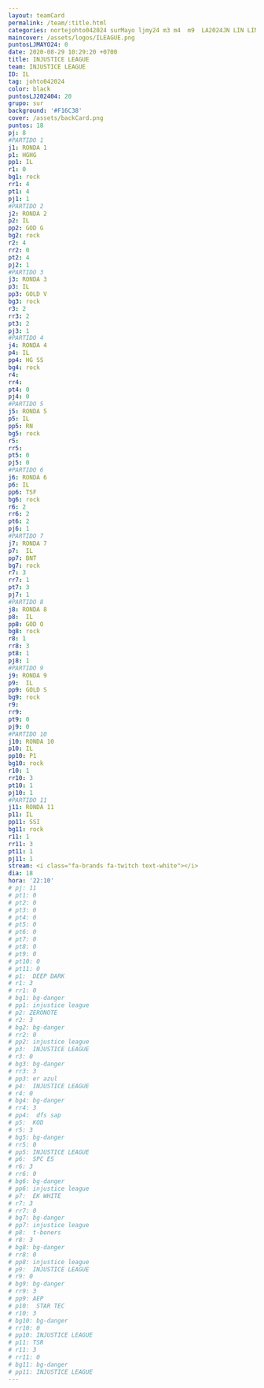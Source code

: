```yaml
---
layout: teamCard
permalink: /team/:title.html
categories: nortejohto042024 surMayo ljmy24 m3 m4  m9  LA2024JN LIN LIN2 LIN3 LIN4 LIN5 LIN6 LIN8 LIN9 LIN10 LIN11
maincover: /assets/logos/ILEAGUE.png
puntosLJMAYO24: 0
date: 2020-08-29 10:29:20 +0700
title: INJUSTICE LEAGUE
team: INJUSTICE LEAGUE
ID: IL
tag: johto042024
color: black
puntosLJ202404: 20
grupo: sur
background: '#F16C38'
cover: /assets/backCard.png
puntos: 18
pj: 8
#PARTIDO 1
j1: RONDA 1
p1: HGHG
pp1: IL
r1: 0
bg1: rock
rr1: 4
pt1: 4
pj1: 1
#PARTIDO 2
j2: RONDA 2
p2: IL
pp2: GOD G
bg2: rock
r2: 4
rr2: 0
pt2: 4
pj2: 1
#PARTIDO 3
j3: RONDA 3
p3: IL
pp3: GOLD V
bg3: rock
r3: 2
rr3: 2
pt3: 2
pj3: 1
#PARTIDO 4
j4: RONDA 4
p4: IL
pp4: HG SS
bg4: rock
r4: 
rr4:
pt4: 0
pj4: 0
#PARTIDO 5
j5: RONDA 5
p5: IL
pp5: RN
bg5: rock
r5: 
rr5:
pt5: 0
pj5: 0
#PARTIDO 6
j6: RONDA 6
p6: IL
pp6: TSF
bg6: rock
r6: 2
rr6: 2
pt6: 2
pj6: 1
#PARTIDO 7
j7: RONDA 7
p7:  IL
pp7: BNT
bg7: rock
r7: 3
rr7: 1
pt7: 3
pj7: 1
#PARTIDO 8
j8: RONDA 8
p8:  IL
pp8: GOD O
bg8: rock
r8: 1
rr8: 3
pt8: 1
pj8: 1
#PARTIDO 9
j9: RONDA 9
p9:  IL
pp9: GOLD S
bg9: rock
r9: 
rr9: 
pt9: 0
pj9: 0
#PARTIDO 10
j10: RONDA 10
p10: IL
pp10: P1
bg10: rock
r10: 1
rr10: 3
pt10: 1
pj10: 1
#PARTIDO 11
j11: RONDA 11
p11: IL
pp11: SSI
bg11: rock
r11: 1
rr11: 3
pt11: 1
pj11: 1
stream: <i class="fa-brands fa-twitch text-white"></i>
dia: 18
hora: '22:10'
# pj: 11
# pt1: 0
# pt2: 0
# pt3: 0
# pt4: 0
# pt5: 0
# pt6: 0
# pt7: 0
# pt8: 0
# pt9: 0
# pt10: 0
# pt11: 0
# p1:  DEEP DARK
# r1: 3
# rr1: 0
# bg1: bg-danger
# pp1: injustice league
# p2: ZERONOTE
# r2: 3
# bg2: bg-danger
# rr2: 0
# pp2: injustice league
# p3:  INJUSTICE LEAGUE
# r3: 0
# bg3: bg-danger
# rr3: 3
# pp3: er azul
# p4:  INJUSTICE LEAGUE
# r4: 0
# bg4: bg-danger
# rr4: 3
# pp4:  dfs sap
# p5:  KOD
# r5: 3
# bg5: bg-danger
# rr5: 0
# pp5: INJUSTICE LEAGUE
# p6:  SPC ES
# r6: 3
# rr6: 0
# bg6: bg-danger
# pp6: injustice league
# p7:  EK WHITE
# r7: 3
# rr7: 0
# bg7: bg-danger
# pp7: injustice league
# p8:  t-boners
# r8: 3
# bg8: bg-danger
# rr8: 0
# pp8: injustice league
# p9:  INJUSTICE LEAGUE
# r9: 0
# bg9: bg-danger
# rr9: 3
# pp9: AEP
# p10:  STAR TEC
# r10: 3
# bg10: bg-danger
# rr10: 0
# pp10: INJUSTICE LEAGUE
# p11: TSR
# r11: 3
# rr11: 0
# bg11: bg-danger
# pp11: INJUSTICE LEAGUE
---
```



